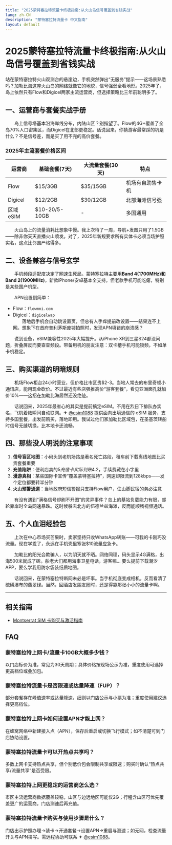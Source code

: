 ```yaml
---
title: "2025蒙特塞拉特流量卡终极指南:从火山岛信号覆盖到省钱实战"
lang: zh-CN
description: "蒙特塞拉特流量卡 中文指南"
layout: default
---
```

# 2025蒙特塞拉特流量卡终极指南:从火山岛信号覆盖到省钱实战

站在蒙特塞拉特火山观测台的悬崖边，手机突然弹出“无服务”提示——这场景熟悉吗？加勒比海这座火山岛的网络就像它的地貌，信号强弱全看地形。2025年了，岛上依然只有Flow和Digicel两家主流运营商，但选择策略比三年前聪明多了。

## 一、运营商与套餐实战手册
　　岛上信号塔基本沿海岸线分布，内陆山区？别指望了。Flow的4G+覆盖了全岛70%人口密集区，而Digicel在北部更稳定。话说回来，你猜游客最常踩的坑是什么？不是信号差，而是买了用不完的高价套餐。

### 2025年主流套餐价格区间
| 运营商 | 基础套餐(7天) | 大流量套餐(30天) | 特点 |
|--------|----------------|------------------|------|
| Flow   | $15/3GB        | $35/15GB         | 机场有自助售卡机 |
| Digicel| $12/2GB        | $30/12GB         | 北部海滩信号强 |
| 区域eSIM| $10-20/5-10GB  | -                | 多国通用 |

　　火山岛上的流量消耗比想象中慢。我上次待了一周，导航+发图只用了1.5GB——除非你天天直播火山喷发。对了，2025年新规要求所有实体卡必须当场护照实名，这点比邻国严格得多。

## 二、设备兼容与信号玄学
　　手机频段适配度决定了网速生死局。蒙特塞拉特主要用**Band 4(1700MHz)**和**Band 2(1900MHz)**，新款iPhone/安卓基本全支持。但老款手机可能吃瘪，特别是某些国产机型。  

　　APN设置倒简单：
- Flow：`flowmni.com`  
- Digicel：`digicelwap`  
　　落地后手机会自动跳设置页，但总有人手痒提前改设置——结果连不上网。想象下在首府普利茅斯废墟拍照时，发现APN填错的崩溃感？  

　　说到设备，eSIM兼容性2025年大幅提升。从iPhone XR到三星S24都没问题，折叠屏反而要查查频段。带备用机的朋友注意：双卡槽手机可能锁频，不如单卡机稳定。

## 三、购买渠道的明暗规则
　　机场Flow柜台24小时营业，但价格比市区贵$2-3。当地人常去的布里奇顿小通讯店，能用现金砍价。不过最近有些店强推高价“游客套餐”，看见亚洲面孔就加价10%——这招在加勒比海居然还没绝迹。  

　　话说回来，2025年最省心的其实是提前搞定eSIM。不用在烈日下排队办实名，飞机着陆瞬间自动联网。✈ [@esim1088](https://t.me/s/esim1088) 提供面向出境通信的 eSIM 服务，支持多国套餐，出发前购买，落地即用。我试过他们家加勒比区域包，在圣基茨转船时信号无缝切换，比本地卡还流畅。  

## 四、那些没人明说的注意事项
1. **信号盲区地图**：小码头到老机场路是著名死亡路段，租车前下载离线地图比买贵套餐重要  
2. **充值陷阱**：便利店卖的$5充值卡实际到账$4.2，手续费藏在小字里  
3. **漫游真相**：某些国际卡宣传“覆盖蒙特塞拉特”，网速却限流到128kbps——发个定位都要转半分钟  
4. **火山预警通道**：当地政府短信警报只支持Flow用户，住山脚民宿的务必注意  

　　有没有遇到“满格信号却刷不开图”的灵异事件？岛上的基站负载能力有限，邮轮靠岸时全岛网速暴跌。这时候躲去北方的伍德兰兹海滩，反而能顺畅视频通话。  

## 五、个人血泪经验包
　　上次在中心市场买芒果时，卖家坚持只收WhatsApp转账——可我的卡刚巧没流量。现在学乖了，永远在手机壳里塞张$10流量应急卡。  

　　加勒比的阳光会欺骗人，以为阴天就不晒。网络同理，码头显示4G满格，出海500米就成了砖。船老大们都用海事卫星电话，游客嘛... 要么提前下载潮汐APP，要么学我用防水袋装纸质地图。  

　　话说回来，在蒙特塞拉特断网未必是坏事。当手机彻底变成相机，反而看清了硫磺瀑布的翡翠绿。当然，回酒店发朋友圈时，还是得靠那张小小的流量卡啊。

<!-- crosslink -->
---

## 相关指南

- [Montserrat SIM 卡购买与激活指南](https://faciylike.github.io/montserrat-sim-guides)

<!-- BEGIN_MONTSERRAT_FAQ -->
## FAQ

### 蒙特塞拉特上网卡/流量卡10GB大概多少钱？
以门店标价为准，常见为30天周期；具体价格按现场公示为准，重度使用可选择更高档位或叠加包。

### 蒙特塞拉特流量卡是否限速或达量降速（FUP）？
部分套餐存在峰值速率或达量降速，细则以门店公示与小票为准；重度使用建议选择更高档位。

### 蒙特塞拉特上网卡如何设置APN才能上网？
在蜂窝网络中新建接入点（APN），保存后重启或切换飞行模式；如不清楚可到门店协助设置。

### 蒙特塞拉特流量卡可以开热点共享吗？
多数上网卡支持热点共享，但个别低价包会限制共享或限速；购买时确认“热点共享/流量共享”是否受限。

### 蒙特塞拉特上网更稳定的运营商怎么选？
市区主流运营商数据覆盖较稳，山区与边远地区可能仅2G；行程含山区可优先覆盖更广的运营商，门店测速后再充值。

### 蒙特塞拉特流量卡购买与使用步骤是什么？
门店出示护照办理→装卡→开通套餐→设置APN→重启与测速；如无网，检查流量开关与APN拼写。需远程协助可联系 ✈ [@esim1088](https://t.me/s/esim1088)。

<script type="application/ld+json">
{"@context": "https://schema.org", "@type": "FAQPage", "mainEntity": [{"@type": "Question", "name": "蒙特塞拉特上网卡/流量卡10GB大概多少钱？", "acceptedAnswer": {"@type": "Answer", "text": "以门店标价为准，常见为30天周期；具体价格按现场公示为准，重度使用可选择更高档位或叠加包。"}}, {"@type": "Question", "name": "蒙特塞拉特流量卡是否限速或达量降速（FUP）？", "acceptedAnswer": {"@type": "Answer", "text": "部分套餐存在峰值速率或达量降速，细则以门店公示与小票为准；重度使用建议选择更高档位。"}}, {"@type": "Question", "name": "蒙特塞拉特上网卡如何设置APN才能上网？", "acceptedAnswer": {"@type": "Answer", "text": "在蜂窝网络中新建接入点（APN），保存后重启或切换飞行模式；如不清楚可到门店协助设置。"}}, {"@type": "Question", "name": "蒙特塞拉特流量卡可以开热点共享吗？", "acceptedAnswer": {"@type": "Answer", "text": "多数上网卡支持热点共享，但个别低价包会限制共享或限速；购买时确认“热点共享/流量共享”是否受限。"}}, {"@type": "Question", "name": "蒙特塞拉特上网更稳定的运营商怎么选？", "acceptedAnswer": {"@type": "Answer", "text": "市区主流运营商数据覆盖较稳，山区与边远地区可能仅2G；行程含山区可优先覆盖更广的运营商，门店测速后再充值。"}}, {"@type": "Question", "name": "蒙特塞拉特流量卡购买与使用步骤是什么？", "acceptedAnswer": {"@type": "Answer", "text": "门店出示护照办理→装卡→开通套餐→设置APN→重启与测速；如无网，检查流量开关与APN拼写。需远程协助可联系 ✈ @esim1088。"}}]}
</script>
<!-- END_MONTSERRAT_FAQ -->
